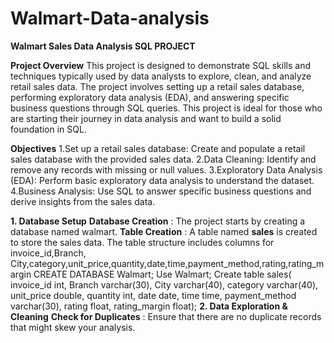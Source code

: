 # Walmart-Data-analysis

**Walmart Sales Data Analysis  SQL PROJECT**

**Project Overview**
This project is designed to demonstrate SQL skills and techniques typically used by data analysts to explore, clean, and analyze retail sales data.
The project involves setting up a retail sales database, performing exploratory data analysis (EDA), and answering specific business questions through SQL queries.
This project is ideal for those who are starting their journey in data analysis and want to build a solid foundation in SQL.

**Objectives**
1.Set up a retail sales database: Create and populate a retail sales database with the provided sales data.
2.Data Cleaning: Identify and remove any records with missing or null values.
3.Exploratory Data Analysis (EDA): Perform basic exploratory data analysis to understand the dataset.
4.Business Analysis: Use SQL to answer specific business questions and derive insights from the sales data.

**1. Database Setup**
    **Database Creation** : The project starts by creating a database named walmart.
    **Table Creation** : A table named **sales** is created to store the sales data. The table structure includes columns for invoice_id,Branch, City,category,unit_price,quantity,date,time,payment_method,rating,rating_margin
         CREATE DATABASE Walmart;
         Use Walmart;
         Create table sales(
          invoice_id int,
          Branch varchar(30),
          City varchar(40),
          category varchar(40),
          unit_price double,
          quantity int,
          date date,
          time time,
          payment_method varchar(30),
          rating float,
          rating_margin float);
**2. Data Exploration & Cleaning**
      **Check for Duplicates** : Ensure that there are no duplicate records that might skew your analysis.
      
